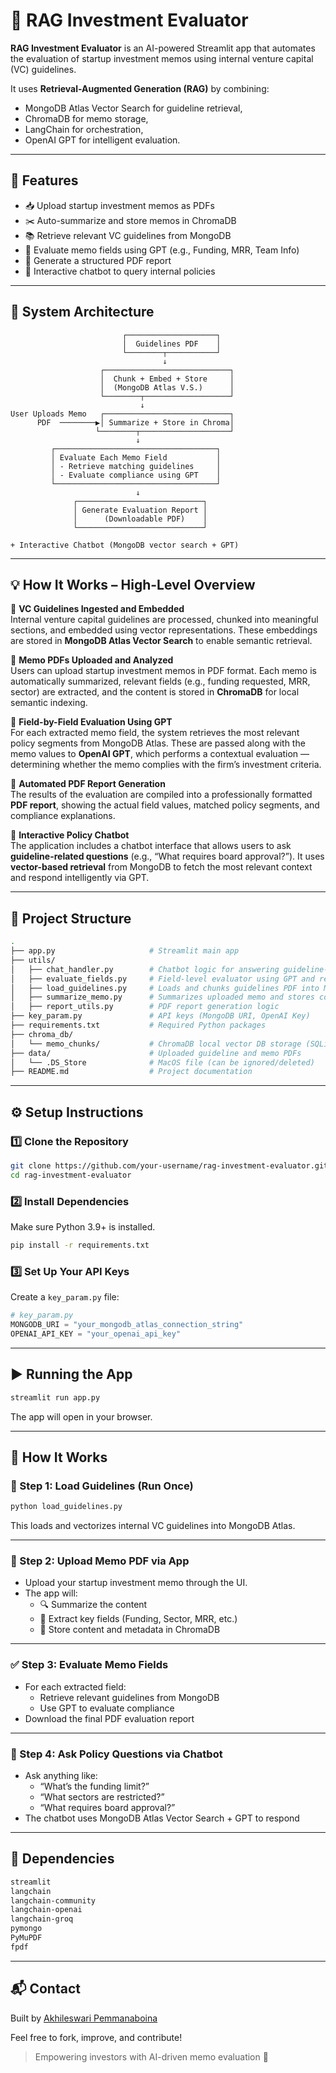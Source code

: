 # 💼 RAG Investment Evaluator

**RAG Investment Evaluator** is an AI-powered Streamlit app that automates the evaluation of startup investment memos using internal venture capital (VC) guidelines.

It uses **Retrieval-Augmented Generation (RAG)** by combining:
- MongoDB Atlas Vector Search for guideline retrieval,
- ChromaDB for memo storage,
- LangChain for orchestration,
- OpenAI GPT for intelligent evaluation.

---

## 🚀 Features

- 📥 Upload startup investment memos as PDFs  
- ✂️ Auto-summarize and store memos in ChromaDB  
- 📚 Retrieve relevant VC guidelines from MongoDB  
- 🧠 Evaluate memo fields using GPT (e.g., Funding, MRR, Team Info)  
- 🧾 Generate a structured PDF report  
- 💬 Interactive chatbot to query internal policies  

---

## 🧠 System Architecture

```plaintext
                         ┌────────────────────┐
                         │  Guidelines PDF    │
                         └────────┬───────────┘
                                  ↓
                    ┌────────────────────────────┐
                    │  Chunk + Embed + Store     │
                    │  (MongoDB Atlas V.S.)      │
                    └────────┬───────────────────┘
                             ↓
User Uploads Memo   ┌────────────────────────────┐
      PDF  ────────▶│ Summarize + Store in Chroma│
                   └────────┬────────────────────┘
                            ↓
         ┌────────────────────────────────────┐
         │ Evaluate Each Memo Field           │
         │ - Retrieve matching guidelines     │
         │ - Evaluate compliance using GPT    │
         └────────────────────────────────────┘
                            ↓
              ┌────────────────────────────┐
              │ Generate Evaluation Report │
              │      (Downloadable PDF)    │
              └────────────────────────────┘

+ Interactive Chatbot (MongoDB vector search + GPT)
```
---

## 💡 How It Works – High-Level Overview

🔹 **VC Guidelines Ingested and Embedded**  
Internal venture capital guidelines are processed, chunked into meaningful sections, and embedded using vector representations. These embeddings are stored in **MongoDB Atlas Vector Search** to enable semantic retrieval.

🔹 **Memo PDFs Uploaded and Analyzed**  
Users can upload startup investment memos in PDF format. Each memo is automatically summarized, relevant fields (e.g., funding requested, MRR, sector) are extracted, and the content is stored in **ChromaDB** for local semantic indexing.

🔹 **Field-by-Field Evaluation Using GPT**  
For each extracted memo field, the system retrieves the most relevant policy segments from MongoDB Atlas. These are passed along with the memo values to **OpenAI GPT**, which performs a contextual evaluation — determining whether the memo complies with the firm’s investment criteria.

🔹 **Automated PDF Report Generation**  
The results of the evaluation are compiled into a professionally formatted **PDF report**, showing the actual field values, matched policy segments, and compliance explanations.

🔹 **Interactive Policy Chatbot**  
The application includes a chatbot interface that allows users to ask **guideline-related questions** (e.g., “What requires board approval?”). It uses **vector-based retrieval** from MongoDB to fetch the most relevant context and respond intelligently via GPT.


---

## 📂 Project Structure

```bash
.
├── app.py                     # Streamlit main app
├── utils/
│   ├── chat_handler.py        # Chatbot logic for answering guideline-related queries
│   ├── evaluate_fields.py     # Field-level evaluator using GPT and retrieved guidelines
│   ├── load_guidelines.py     # Loads and chunks guidelines PDF into MongoDB Atlas Vector Search
│   ├── summarize_memo.py      # Summarizes uploaded memo and stores content in ChromaDB
│   ├── report_utils.py        # PDF report generation logic
├── key_param.py               # API keys (MongoDB URI, OpenAI Key)
├── requirements.txt           # Required Python packages
├── chroma_db/
│   └── memo_chunks/           # ChromaDB local vector DB storage (SQLite format)
├── data/                      # Uploaded guideline and memo PDFs
│   └── .DS_Store              # MacOS file (can be ignored/deleted)
├── README.md                  # Project documentation
```

---

## ⚙️ Setup Instructions

### 1️⃣ Clone the Repository

```bash
git clone https://github.com/your-username/rag-investment-evaluator.git
cd rag-investment-evaluator
```

### 2️⃣ Install Dependencies

Make sure Python 3.9+ is installed.

```bash
pip install -r requirements.txt
```

### 3️⃣ Set Up Your API Keys

Create a `key_param.py` file:

```python
# key_param.py
MONGODB_URI = "your_mongodb_atlas_connection_string"
OPENAI_API_KEY = "your_openai_api_key"
```

---

## ▶️ Running the App

```bash
streamlit run app.py
```

The app will open in your browser.

---

## 🧪 How It Works

### 📝 Step 1: Load Guidelines (Run Once)

```bash
python load_guidelines.py
```

This loads and vectorizes internal VC guidelines into MongoDB Atlas.

---

### 📄 Step 2: Upload Memo PDF via App

- Upload your startup investment memo through the UI.
- The app will:
  - 🔍 Summarize the content  
  - 🧠 Extract key fields (Funding, Sector, MRR, etc.)  
  - 💾 Store content and metadata in ChromaDB  

---

### ✅ Step 3: Evaluate Memo Fields

- For each extracted field:
  - Retrieve relevant guidelines from MongoDB
  - Use GPT to evaluate compliance
- Download the final PDF evaluation report

---

### 💬 Step 4: Ask Policy Questions via Chatbot

- Ask anything like:
  - “What’s the funding limit?”
  - “What sectors are restricted?”
  - “What requires board approval?”
- The chatbot uses MongoDB Atlas Vector Search + GPT to respond

---

## 📌 Dependencies

```txt
streamlit
langchain
langchain-community
langchain-openai
langchain-groq
pymongo
PyMuPDF
fpdf
```

---



## 📬 Contact

Built by [Akhileswari Pemmanaboina](mailto:akhileswari712@gmail.com)

Feel free to fork, improve, and contribute!

> Empowering investors with AI-driven memo evaluation 🧠
